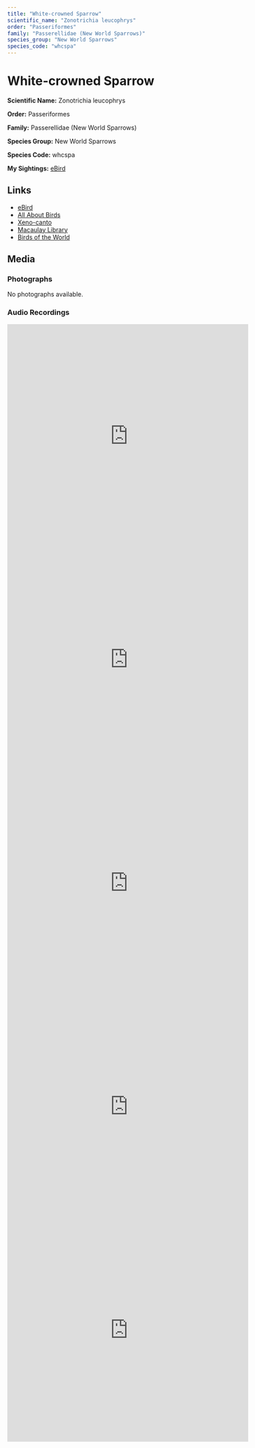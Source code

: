 ```yaml
---
title: "White-crowned Sparrow"
scientific_name: "Zonotrichia leucophrys"
order: "Passeriformes"
family: "Passerellidae (New World Sparrows)"
species_group: "New World Sparrows"
species_code: "whcspa"
---
```


# White-crowned Sparrow

**Scientific Name:** Zonotrichia leucophrys

**Order:** Passeriformes

**Family:** Passerellidae (New World Sparrows)

**Species Group:** New World Sparrows

**Species Code:** whcspa

**My Sightings:** [eBird](https://ebird.org/lifelist?r=world&time=life&spp=whcspa)

## Links
* [eBird](https://ebird.org/species/whcspa) 
* [All About Birds](https://www.allaboutbirds.org/guide/whcspa) 
* [Xeno-canto](https://www.xeno-canto.org/species/zonotrichia-leucophrys) 
* [Macaulay Library](https://search.macaulaylibrary.org/catalog?taxonCode=whcspa&sort=rating_rank_desc)
* [Birds of the World](https://birdsoftheworld.org/bow/species/whcspa)

## Media
### Photographs
No photographs available.

### Audio Recordings
<iframe src="https://macaulaylibrary.org/asset/626557628/embed" width="550" height="510" frameborder="0" allowfullscreen></iframe>
<iframe src="https://macaulaylibrary.org/asset/626485751/embed" width="550" height="510" frameborder="0" allowfullscreen></iframe>
<iframe src="https://macaulaylibrary.org/asset/626843323/embed" width="550" height="510" frameborder="0" allowfullscreen></iframe>
<iframe src="https://macaulaylibrary.org/asset/626843369/embed" width="550" height="510" frameborder="0" allowfullscreen></iframe>
<iframe src="https://macaulaylibrary.org/asset/626843425/embed" width="550" height="510" frameborder="0" allowfullscreen></iframe>
